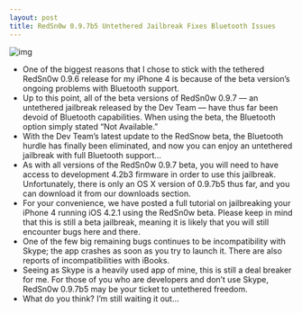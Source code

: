 ```yaml
---
layout: post
title: RedSn0w 0.9.7b5 Untethered Jailbreak Fixes Bluetooth Issues
---
```

![img](http://media.idownloadblog.com/wp-content/uploads/2010/12/Beta-Testing.jpg)
* One of the biggest reasons that I chose to stick with the tethered RedSn0w 0.9.6 release for my iPhone 4 is because of the beta version’s ongoing problems with Bluetooth support.
* Up to this point, all of the beta versions of RedSn0w 0.9.7 — an untethered jailbreak released by the Dev Team — have thus far been devoid of Bluetooth capabilities. When using the beta, the Bluetooth option simply stated “Not Available.”
* With the Dev Team’s latest update to the RedSnow beta, the Bluetooth hurdle has finally been eliminated, and now you can enjoy an untethered jailbreak with full Bluetooth support…
* As with all versions of the RedSn0w 0.9.7 beta, you will need to have access to development 4.2b3 firmware in order to use this jailbreak. Unfortunately, there is only an OS X version of 0.9.7b5 thus far, and you can download it from our downloads section.
* For your convenience, we have posted a full tutorial on jailbreaking your iPhone 4 running iOS 4.2.1 using the RedSn0w beta. Please keep in mind that this is still a beta jailbreak, meaning it is likely that you will still encounter bugs here and there.
* One of the few big remaining bugs continues to be incompatibility with Skype; the app crashes as soon as you try to launch it. There are also reports of incompatibilities with iBooks.
* Seeing as Skype is a heavily used app of mine, this is still a deal breaker for me. For those of you who are developers and don’t use Skype, RedSn0w 0.9.7b5 may be your ticket to untethered freedom.
* What do you think? I’m still waiting it out…

